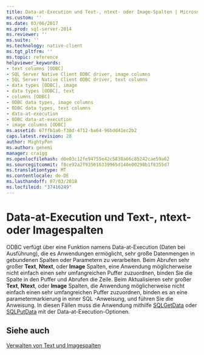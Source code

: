```yaml
---
title: Data-at-Execution und Text-, ntext- oder Image-Spalten | Microsoft-Dokumentation
ms.custom: ''
ms.date: 03/06/2017
ms.prod: sql-server-2014
ms.reviewer: ''
ms.suite: ''
ms.technology: native-client
ms.tgt_pltfrm: ''
ms.topic: reference
helpviewer_keywords:
- text columns [ODBC]
- SQL Server Native Client ODBC driver, image columns
- SQL Server Native Client ODBC driver, text columns
- data types [ODBC], image
- data types [ODBC], text
- columns [ODBC]
- ODBC data types, image columns
- ODBC data types, text columns
- data-at-execution
- ODBC data-at-execution
- image columns [ODBC]
ms.assetid: 67ffb1a6-f38d-4712-ba64-96bdd41ec2b2
caps.latest.revision: 28
author: MightyPen
ms.author: genemi
manager: craigg
ms.openlocfilehash: d0e03c12fe94755e42c5838a66c85242cae59a62
ms.sourcegitcommit: f8ce92a2f935616339965d140e00298b1f8355d7
ms.translationtype: MT
ms.contentlocale: de-DE
ms.lasthandoff: 07/03/2018
ms.locfileid: "37416249"
---
```

# <a name="data-at-execution-and-text-ntext-or-image-columns"></a>Data-at-Execution und Text-, ntext- oder Imagespalten
  ODBC verfügt über eine Funktion namens Data-at-Execution (Daten bei Ausführung), die es Anwendungen ermöglicht, sehr große Datenmengen in gebundenen Spalten oder Parametern zu verarbeiten. Beim Abrufen sehr großer **Text**, **Ntext**, oder **Image** Spalten, eine Anwendung möglicherweise nicht einfach einen sehr umfangreichen Puffer zuzuordnen, binden Sie die Spalte in den Puffer und Abrufen die Zeile. Beim Aktualisieren sehr großer **Text**, **Ntext**, oder **Image** Spalten, die Anwendung möglicherweise nicht einfach einen sehr umfangreichen Puffer zuzuordnen, binden es an eine parametermarkierung in einer SQL -Anweisung, und führen Sie die Anweisung. In diesen Fällen muss die Anwendung mithilfe [SQLGetData](../native-client-odbc-api/sqlgetdata.md) oder [SQLPutData](../native-client-odbc-api/sqlputdata.md) mit der Data-at-Execution-Optionen.  
  
## <a name="see-also"></a>Siehe auch  
 [Verwalten von Text und Imagespalten](managing-text-and-image-columns.md)  
  
  
